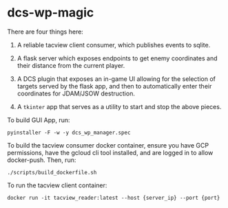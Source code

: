 # dcs-wp-magic
There are four things here:
1) A reliable tacview client consumer, which publishes events to sqlite.

2) A flask server which exposes endpoints to get enemy coordinates and their distance from the current player.

3) A DCS plugin that exposes an in-game UI allowing for the selection of targets served by the flask app, and then to automatically enter their coordinates for JDAM/JSOW destruction.

4) A `tkinter` app that serves as a utility to start and stop the above pieces.


To build GUI App, run:
```
pyinstaller -F -w -y dcs_wp_manager.spec
```


To build the tacview consumer docker container, ensure you have GCP permissions, have the gcloud cli tool installed, and are logged in to allow docker-push.  Then, run:
```
./scripts/build_dockerfile.sh
```


To run the tacview client container:
```
docker run -it tacview_reader:latest --host {server_ip} --port {port}
```
